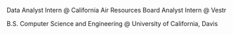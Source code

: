 Data Analyst Intern @ California Air Resources Board
Analyst Intern @ Vestr

B.S. Computer Science and Engineering @ University of California, Davis
